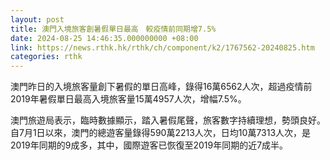 ```yaml
---
layout: post
title: 澳門入境旅客創暑假單日最高　較疫情前同期增7.5%
date: 2024-08-25 14:46:35.000000000 +08:00
link: https://news.rthk.hk/rthk/ch/component/k2/1767562-20240825.htm
categories: rthk
---
```


澳門昨日的入境旅客量創下暑假的單日高峰，錄得16萬6562人次，超過疫情前2019年暑假單日最高入境旅客量15萬4957人次，增幅7.5%。

澳門旅遊局表示，臨時數據顯示，踏入暑假尾聲，旅客數字持續理想，勢頭良好。自7月1日以來，澳門的總遊客量錄得590萬2213人次，日均10萬7313人次，是2019年同期的9成多，其中，國際遊客已恢復至2019年同期的近7成半。
